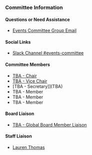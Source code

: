 ### Committee Information

#### Questions or Need Assistance

* [Events Committee Group Email](mailto:events-committee@owasp.org)

#### Social Links

* [Slack Channel #events-committee](https://app.slack.com/client/T04T40NHX/C010AF25WSZ/details/top)

#### Committee Members

* [TBA - Chair](TBA)
* [TBA - Vice Chair](TBA)
* [TBA - Secretary]](TBA)
* TBA - Member
* TBA - Member
* TBA - Member

#### Board Liaison

* [TBA - Global Board Member Liaison](TBA)

#### Staff Liaison

* [Lauren Thomas](mailto:lauren.thomas@owasp.com)

